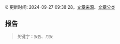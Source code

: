 :alarm_clock: 更新时间: 2024-09-27 09:38:28。[文章来源](/README.md)、[文章分类](/TAGS.md)

## 报告


> 关键字：`报告`、`月报`



